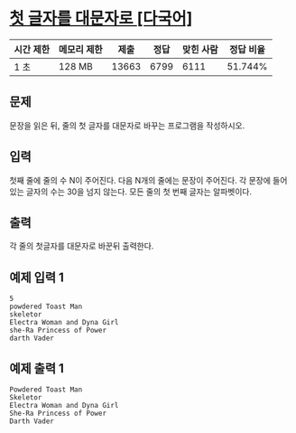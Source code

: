 # [첫 글자를 대문자로 [다국어]](https://www.acmicpc.net/problem/4458)

| 시간 제한 | 메모리 제한 | 제출 | 정답 | 맞힌 사람 | 정답 비율 |
| --- | --- | --- | --- | --- | --- |
| 1 초 | 128 MB | 13663 | 6799 | 6111 | 51.744% |

## 문제

문장을 읽은 뒤, 줄의 첫 글자를 대문자로 바꾸는 프로그램을 작성하시오.

## 입력

첫째 줄에 줄의 수 N이 주어진다. 다음 N개의 줄에는 문장이 주어진다. 각 문장에 들어있는 글자의 수는 30을 넘지 않는다. 모든 줄의 첫 번째 글자는 알파벳이다.

## 출력

각 줄의 첫글자를 대문자로 바꾼뒤 출력한다.

## 예제 입력 1

```
5
powdered Toast Man
skeletor
Electra Woman and Dyna Girl
she-Ra Princess of Power
darth Vader

```

## 예제 출력 1

```
Powdered Toast Man
Skeletor
Electra Woman and Dyna Girl
She-Ra Princess of Power
Darth Vader
```
